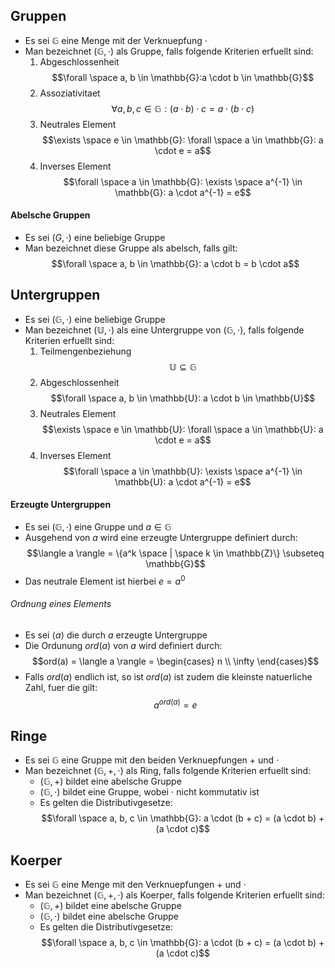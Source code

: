 ## Gruppen
- Es sei $\mathbb{G}$ eine Menge mit der Verknuepfung $\cdot$
- Man bezeichnet $(\mathbb{G}, \cdot)$ als Gruppe, falls folgende Kriterien erfuellt sind:
	1. Abgeschlossenheit
	$$\forall \space a, b \in \mathbb{G}:a \cdot b \in \mathbb{G}$$
	2. Assoziativitaet
	$$\forall a, b, c \in \mathbb{G}: (a \cdot b) \cdot c = a \cdot (b \cdot c)$$
	 3. Neutrales Element
	$$\exists \space e \in \mathbb{G}: \forall \space a \in \mathbb{G}: a \cdot e = a$$
	 4. Inverses Element
	$$\forall \space a \in \mathbb{G}: \exists \space a^{-1} \in \mathbb{G}: a \cdot a^{-1} = e$$
#### Abelsche Gruppen
- Es sei $(G, \cdot)$ eine beliebige Gruppe
- Man bezeichnet diese Gruppe als abelsch, falls gilt:
$$\forall \space a, b \in \mathbb{G}: a \cdot b = b \cdot a$$
## Untergruppen
- Es sei $(\mathbb{G}, \cdot)$ eine beliebige Gruppe
- Man bezeichnet $(\mathbb{U}, \cdot)$ als eine Untergruppe von $(\mathbb{G}, \cdot)$, falls folgende Kriterien erfuellt sind:
	1. Teilmengenbeziehung
	$$\mathbb{U} \subseteq \mathbb{G}$$
	 2. Abgeschlossenheit
	$$\forall \space a, b \in \mathbb{U}: a \cdot b \in \mathbb{U}$$
	 3. Neutrales Element
	$$\exists \space e \in \mathbb{U}: \forall \space a \in \mathbb{U}: a \cdot e = a$$
	 4. Inverses Element
	$$\forall \space a \in \mathbb{U}: \exists \space a^{-1} \in \mathbb{U}: a \cdot a^{-1} = e$$
#### Erzeugte Untergruppen
- Es sei $(\mathbb{G}, \cdot)$ eine Gruppe und $a \in \mathbb{G}$
- Ausgehend von $a$ wird eine erzeugte Untergruppe definiert durch:
$$\langle a \rangle = \{a^k \space | \space k \in \mathbb{Z}\} \subseteq \mathbb{G}$$
- Das neutrale Element ist hierbei $e = a^0$
###### Ordnung eines Elements
- Es sei $\langle a \rangle$ die durch $a$ erzeugte Untergruppe
- Die Ordunung $ord(a)$ von $a$ wird definiert durch:
$$ord(a) = \langle a \rangle = \begin{cases}
n \\
\infty
\end{cases}$$
- Falls $ord(a)$ endlich ist, so ist $ord(a)$ ist zudem die kleinste natuerliche Zahl, fuer die gilt:
$$a^{ord(a)} = e$$
## Ringe
- Es sei $\mathbb{G}$ eine Gruppe mit den beiden Verknuepfungen $+$ und $\cdot$
- Man bezeichnet $(\mathbb{G}, +, \cdot)$ als Ring, falls folgende Kriterien erfuellt sind:
	- $(\mathbb{G}, +)$ bildet eine abelsche Gruppe
	- $(\mathbb{G}, \cdot)$ bildet eine Gruppe, wobei $\cdot$ nicht kommutativ ist
	 - Es gelten die Distributivgesetze:
	$$\forall \space a, b, c \in \mathbb{G}: a \cdot (b + c) = (a \cdot b) + (a \cdot c)$$
## Koerper
- Es sei $\mathbb{G}$ eine Menge mit den Verknuepfungen $+$ und $\cdot$
- Man bezeichnet $(\mathbb{G}, +, \cdot)$ als Koerper, falls folgende Kriterien erfuellt sind:
	- $(\mathbb{G}, +)$ bildet eine abelsche Gruppe
	- $(\mathbb{G}, \cdot)$ bildet eine abelsche Gruppe
	 - Es gelten die Distributivgesetze:
	$$\forall \space a, b, c \in \mathbb{G}: a \cdot (b + c) = (a \cdot b) + (a \cdot c)$$